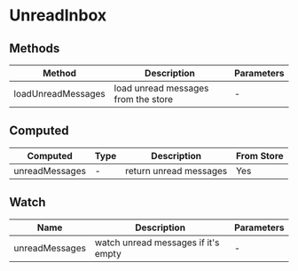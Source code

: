 # UnreadInbox

## Methods

<!-- @vuese:UnreadInbox:methods:start -->
|Method|Description|Parameters|
|---|---|---|
|loadUnreadMessages|load unread messages from the store|-|

<!-- @vuese:UnreadInbox:methods:end -->


## Computed

<!-- @vuese:UnreadInbox:computed:start -->
|Computed|Type|Description|From Store|
|---|---|---|---|
|unreadMessages|-|return unread messages|Yes|

<!-- @vuese:UnreadInbox:computed:end -->


## Watch

<!-- @vuese:UnreadInbox:watch:start -->
|Name|Description|Parameters|
|---|---|---|
|unreadMessages|watch unread messages if it's empty|-|

<!-- @vuese:UnreadInbox:watch:end -->


